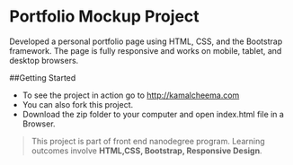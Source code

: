 # Portfolio Mockup Project

Developed a personal portfolio page using HTML, CSS, and the Bootstrap framework. The page is fully responsive and works on mobile, tablet, and desktop browsers.

##Getting Started
  - To see the project in action go to  <http://kamalcheema.com>
  - You can also fork this project.
  - Download the zip folder to your computer and open index.html file in a Browser.

> This project is part of front end nanodegree program.
> Learning outcomes involve **HTML,CSS, Bootstrap, Responsive Design**.
